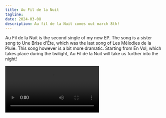 ```yaml
---
title: Au Fil de la Nuit
tagline: 
date: 2024-03-08
description: Au fil de la Nuit comes out march 8th!
---
```


Au Fil de la Nuit is the second single of my new EP. The song is a sister song to Une Brise d'Éte, which was the last song of Les Mélodies de la Pluie. This song however is a bit more dramatic. Starting from En Vol, which takes place during the twilight, Au Fil de la Nuit will take us further into the night!

<video controls>
    <source src="./teaser.mp4" type="video/mp4" />
</video>

